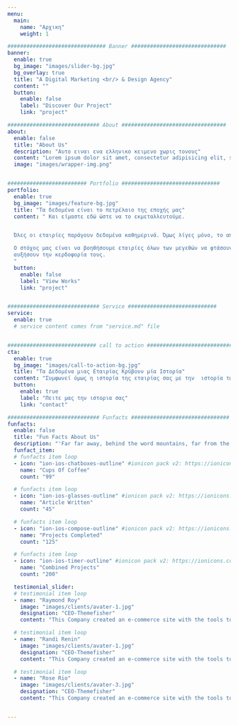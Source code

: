 ```yaml
---
menu:
  main:
    name: "Αρχικη"
    weight: 1

############################### Banner ##############################
banner:
  enable: true
  bg_image: "images/slider-bg.jpg"
  bg_overlay: true
  title: "A Digital Marketing <br/> & Design Agency"
  content: ""
  button:
    enable: false
    label: "Discover Our Project"
    link: "project"

############################# About #################################
about:
  enable: false
  title: "About Us"
  description: "Αυτο ειναι ενα ελληνικο κειμενο χωρις τονους"
  content: "Lorem ipsum dolor sit amet, consectetur adipisicing elit, sed do eiusmod tempor incididunt ut labore et dolore magna aliqua. Ut enim ad minim veniam, quis nostrud exercitation ullamco laboris nisi ut aliquip ex ea commodo consequat. Duis aute irure dolor in reprehenderit in voluptate velit esse cillum dolore eu fugiat nulla pariatur. Excepteur sint occaecat cupidatat non proident, sunt in culpa qui officia deserunt mollit anim id."
  image: "images/wrapper-img.png"


######################### Portfolio ###############################
portfolio:
  enable: true
  bg_image: "images/feature-bg.jpg"
  title: "Τα δεδομένα είναι το πετρέλαιο της εποχής μας"
  content: " Και είμαστε εδώ ώστε να το εκμεταλλευτούμε.


  Όλες οι εταιρίες παράγουν δεδομένα καθημερινά. Όμως λίγες μόνο, το αποθηκεύουν και το χρησιμοποιούν στη λήψη αποφάσεων. Στην ανταγωνιστική εποχή που ζούμε, μόνο οι εταιρίες που αντιλαμβάνονται την αξία των δεδομένων που παράγουν μπορούν να μεγιστοποιήσουν το κέρδος τους.

  Ο στόχος μας είναι να βοηθήσουμε εταιρίες όλων των μεγεθών να φτάσουνε στο μέγιστο της απόδοσης που μπορούν με την ανάλυση των δεδομένων που παράγουν. Συνδυάζοντας την εμπειρία με τα δεδομένα της εταιρίας οι εταιρίες μπορούν να ελαχιστοποιήσουν τα έξοδα τους, να μεγιστοποιήσουν την απόδοση τους και να 
  αυξήσουν την κερδοφορία τους.
  "
  button:
    enable: false
    label: "View Works"
    link: "project"


############################# Service ############################
service:
  enable: true
  # service content comes from "service.md" file


############################ call to action ###########################
cta:
  enable: true
  bg_image: "images/call-to-action-bg.jpg"
  title: "Τα Δεδομένα μιας Εταιρίας Κρύβουν μία Ιστορία"
  content: "Συμφωνεί όμως η ιστορία της εταιρίας σας με την  ιστορία των δεδομένων σας; Η έμπειρη μας ομάδα μπορεί να σας βοηθήσει να το ανακαλύψετε."
  button:
    enable: true
    label: "Πειτε μας την ιστορια σας"
    link: "contact"

############################# Funfacts ###############################
funfacts:
  enable: false
  title: "Fun Facts About Us"
  description: "'Far far away, behind the word mountains, far from the countries Vokalia and Consonantia, <br> there live the blind texts. Separated they live in Bookmarksgrove right at the coast of the Semantics'"
  funfact_item:
  # funfacts item loop
  - icon: "ion-ios-chatboxes-outline" #ionicon pack v2: https://ionicons.com/v2/
    name: "Cups Of Coffee"
    count: "99"

  # funfacts item loop
  - icon: "ion-ios-glasses-outline" #ionicon pack v2: https://ionicons.com/v2/
    name: "Article Written"
    count: "45"

  # funfacts item loop
  - icon: "ion-ios-compose-outline" #ionicon pack v2: https://ionicons.com/v2/
    name: "Projects Completed"
    count: "125"

  # funfacts item loop
  - icon: "ion-ios-timer-outline" #ionicon pack v2: https://ionicons.com/v2/
    name: "Combined Projects"
    count: "200"

  testimonial_slider:
  # testimonial item loop
  - name: "Raymond Roy"
    image: "images/clients/avater-1.jpg"
    designation: "CEO-Themefisher"
    content: "This Company created an e-commerce site with the tools to make our business a success, with innovative ideas we feel that our site has unique elements that make us stand out from the crowd."

  # testimonial item loop
  - name: "Randi Renin"
    image: "images/clients/avater-1.jpg"
    designation: "CEO-Themefisher"
    content: "This Company created an e-commerce site with the tools to make our business a success, with innovative ideas we feel that our site has unique elements that make us stand out from the crowd."

  # testimonial item loop
  - name: "Rose Rio"
    image: "images/clients/avater-3.jpg"
    designation: "CEO-Themefisher"
    content: "This Company created an e-commerce site with the tools to make our business a success, with innovative ideas we feel that our site has unique elements that make us stand out from the crowd."


---
```

